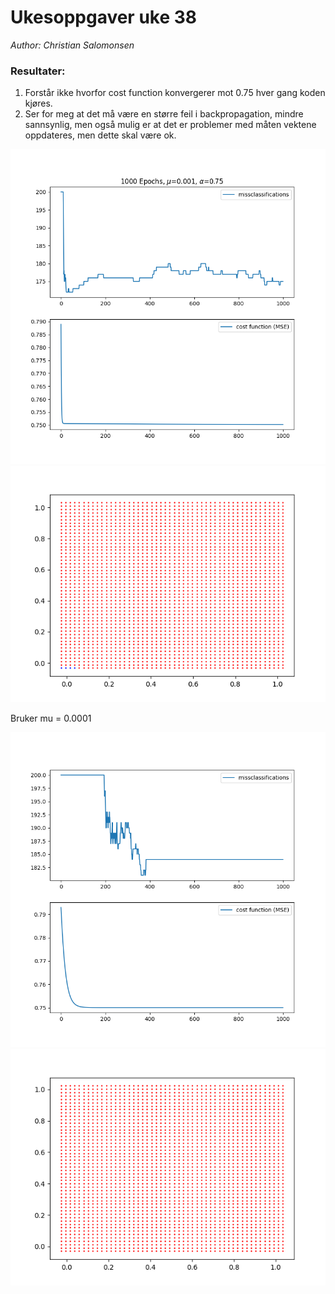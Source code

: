 # Ukesoppgaver uke 38

*Author: Christian Salomonsen*

### Resultater:
1. Forstår ikke hvorfor cost function konvergerer mot 0.75 hver gang koden kjøres.
2. Ser for meg at det må være en større feil i backpropagation, mindre sannsynlig, men også mulig er at det er problemer med måten vektene oppdateres, men dette skal være ok.

![](img/NN_not_working.png)
![](img/NN_not_working_db.png)

Bruker mu = 0.0001

![](img/NN_not_working2.png)
![](img/NN_not_working_db2.png)
